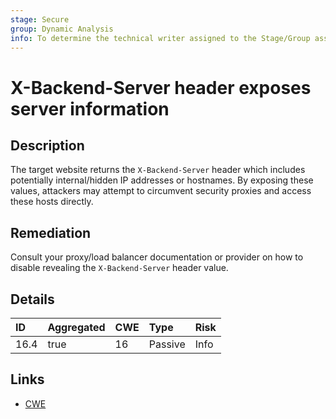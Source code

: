 ```yaml
---
stage: Secure
group: Dynamic Analysis
info: To determine the technical writer assigned to the Stage/Group associated with this page, see https://about.gitlab.com/handbook/engineering/ux/technical-writing/#assignments
---
```


# X-Backend-Server header exposes server information

## Description

The target website returns the `X-Backend-Server` header which includes potentially internal/hidden IP addresses
or hostnames. By exposing these values, attackers may attempt to circumvent security proxies and access these
hosts directly.

## Remediation

Consult your proxy/load balancer documentation or provider on how to disable revealing the
`X-Backend-Server` header value.

## Details

| ID | Aggregated | CWE | Type | Risk |
|:---|:--------|:--------|:--------|:--------|
| 16.4 | true | 16 | Passive | Info |

## Links

- [CWE](https://cwe.mitre.org/data/definitions/16.html)
